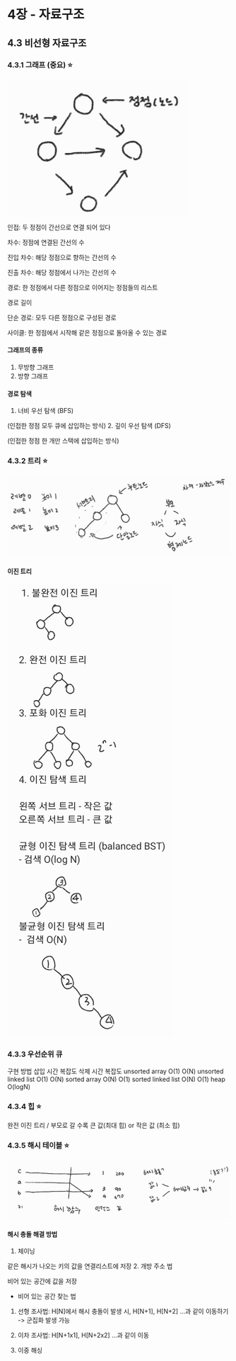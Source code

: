# 4장 - 자료구조

## 4.3 비선형 자료구조

### 4.3.1 그래프 (중요) ⭐

![Alt text](graph.png)

인접: 두 정점이 간선으로 연결 되어 있다

차수: 정점에 연결된 간선의 수

진입 차수: 해당 정점으로 향하는 간선의 수

진출 차수: 해당 정점에서 나가는 간선의 수

경로: 한 정점에서 다른 정점으로 이어지는 정점들의 리스트

경로 길이

단순 경로: 모두 다른 정점으로 구성된 경로

사이클: 한 정점에서 시작해 같은 정점으로 돌아올 수 있는 경로

#### 그래프의 종류

1. 무방향 그래프
2. 방향 그래프

#### 경로 탐색

1. 너비 우선 탐색 (BFS)

(인접한 정점 모두 큐에 삽입하는 방식)
2. 깊이 우선 탐색 (DFS)

(인접한 정점 한 개만 스택에 삽입하는 방식)

### 4.3.2 트리 ⭐

![Alt text](tree.png)

#### 이진 트리

![Alt text](binary_tree.png)

### 4.3.3 우선순위 큐

구현 방법                   삽입 시간 복잡도    삭제 시간 복잡도
unsorted array                  O(1)                O(N)
unsorted linked list            O(1)                O(N)
sorted array                    O(N)                O(1)
sorted linked list              O(N)                O(1)
heap                                    O(logN)

### 4.3.4 힙 ⭐

완전 이진 트리 / 부모로 갈 수록 큰 값(최대 힙) or 작은 값 (최소 힙)

### 4.3.5 해시 테이블 ⭐

![Alt text](hash_table.png)

#### 해시 충돌 해결 방법

1. 체이닝

같은 해시가 나오는 키의 값을 연결리스트에 저장
2. 개방 주소 법

비어 있는 공간에 값을 저장

* 비어 있는 공간 찾는 법

1. 선형 조사법: H[N]에서 해시 충돌이 발생 시, H[N+1], H[N+2] ...과 같이 이동하기 -> 군집화 발생 가능

2. 이차 조사법: H[N+1x1], H[N+2x2] ...과 같이 이동

3. 이중 해싱
